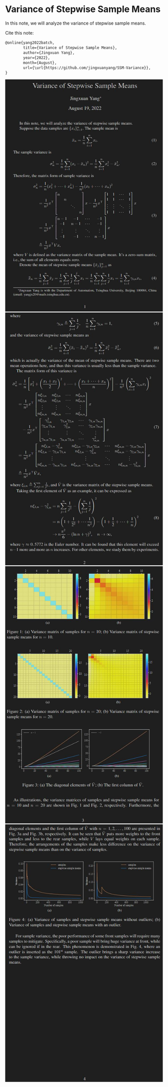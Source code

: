 # Variance of Stepwise Sample Means

In this note, we will analyze the variance of stepwise sample means.

Cite this note:

```
@online{yang2022batch,
        title={Variance of Stepwise Sample Means},
        author={Jingxuan Yang},
        year={2022},
        month={August},
        url={\url{https://github.com/jingxuanyang/SSM-Variance}},
}
```

![](1.jpg)
![](2.jpg)
![](3.jpg)
![](4.jpg)

